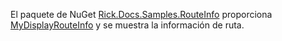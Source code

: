 El paquete de NuGet [Rick.Docs.Samples.RouteInfo](https://www.nuget.org/packages/Rick.Docs.Samples.RouteInfo) proporciona [MyDisplayRouteInfo](https://github.com/Rick-Anderson/RouteInfo/blob/master/Microsoft.Docs.Samples.RouteInfo/ControllerContextExtensions.cs) y se muestra la información de ruta.
